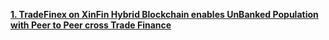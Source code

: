 
**[1. TradeFinex on XinFin Hybrid Blockchain enables UnBanked Population with Peer to Peer cross Trade Finance](https://medium.com/xinfin/tradefinex-on-xinfin-hybrid-blockchain-enables-unbanked-population-with-peer-to-peer-cross-trade-e5139ad85cfa)**
